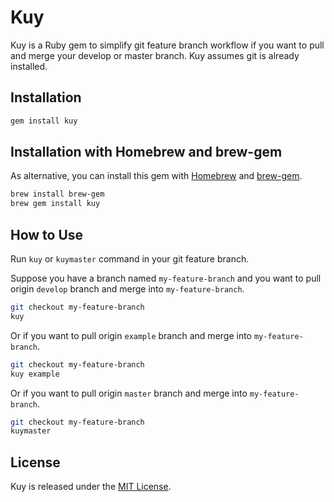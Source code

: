 # Kuy
Kuy is a Ruby gem to simplify git feature branch workflow if you want to pull and merge your develop or master branch.
Kuy assumes git is already installed.

## Installation

```ruby
gem install kuy
```

## Installation with Homebrew and brew-gem
As alternative, you can install this gem with [Homebrew] and [brew-gem].

```sh
brew install brew-gem
brew gem install kuy
```

## How to Use
Run `kuy` or `kuymaster` command in your git feature branch.

Suppose you have a branch named `my-feature-branch` and you want to pull origin `develop` branch and merge into `my-feature-branch`.
```sh
git checkout my-feature-branch
kuy
```

Or if you want to pull origin `example` branch and merge into `my-feature-branch`.
```sh
git checkout my-feature-branch
kuy example
```

Or if you want to pull origin `master` branch and merge into `my-feature-branch`.
```sh
git checkout my-feature-branch
kuymaster
```

## License

Kuy is released under the [MIT License](https://opensource.org/licenses/MIT).

[Homebrew]: https://brew.sh
[brew-gem]: https://github.com/sportngin/brew-gem
